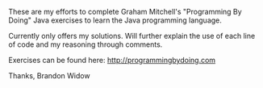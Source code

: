 These are my efforts to complete Graham Mitchell's "Programming By Doing" Java exercises to learn the Java programming language.

Currently only offers my solutions. Will further explain the use of each line of code and my reasoning through comments.

Exercises can be found here: http://programmingbydoing.com

Thanks, 
Brandon Widow
